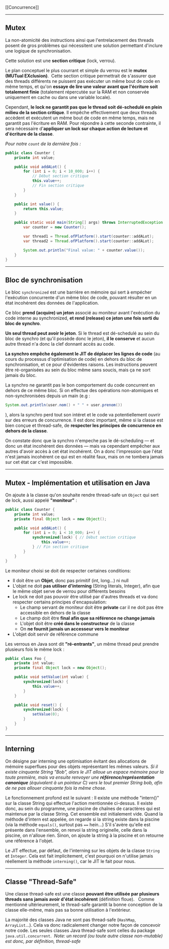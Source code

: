 [[Concurrence]]
****
## Mutex

La non-atomicité des instructions ainsi que l'entrelacement des threads posent de gros problèmes qui nécessitent une solution permettant d'inclure une logique de synchronisation.

Cette solution est une **section critique** (lock, verrou). 


Le plan conceptuel le plus courrant et simple du verrou est le **mutex (MUTual EXclusion)**. 
Cette section critique permettrait de s'assurer que des threads différents ne puissent pas exécuter un même bout de code en même temps, et qu'on **essaye de lire une valeur avant que l'écriture soit totalement finie** (totalement répercutée sur la RAM et non conservée uniquement en cache ou dans une variable locale).

Cependant, **le lock ne garantit pas que le thread soit dé-schedulé en plein milieu de la section critique**. Il empêche effectivement que deux threads accèdent et exécutent un même bout de code en même temps, mais ne garantit pas l'écriture en RAM. Pour répondre à cette seconde contrainte, il sera nécessaire d'**appliquer un lock sur chaque action de lecture et d'écriture de la classe**.

*Pour notre `count` de la dernière fois :*
```java
public class Counter {
	private int value;

	public void addALot() {
		for (int i = 0; i < 10_000; i++) {
			// Début section critique
			this.value++;
			// Fin section critique
		}
	}

	public int value() {
		return this.value;
	}

	public static void main(String[] args) throws InterruptedException {
		var counter = new Counter();

		var thread1 = Thread.ofPlatform().start(counter::addALot);
		var thread2 = Thread.ofPlatform().start(counter::addALot);

		System.out.println("Final value: " + counter.value());
	}
}
```


****
## Bloc de synchronisation

Le bloc `synchronized` est une barrière en mémoire qui sert à empécher l'exécution concurrente d'un même bloc de code, pouvant résulter en un état incohérent des données de l'application.

Ce bloc **prend (acquire) un jeton** associé au moniteur avant l'exécution du code interne au synchronized, **et rend (release) ce jeton une fois sorti du bloc de synchro**. 

**Un seul thread peut avoir le jeton**. Si le thread est dé-schedulé au sein du bloc de synchro (et qu'il possède donc le jeton), **il le conserve** et aucun autre thread n'a donc la clef donnant accès au code.


**La synchro empêche également le JIT de déplacer les lignes de code** (au cours du processus d'optimisation de code) en dehors du bloc de synchronisation, et ce pour d'évidentes raisons. Les instructions peuvent être ré-organisées au sein du bloc même sans soucis, mais ça ne sort jamais du bloc.


La synchro ne garantit pas le bon comportement du code concurrent en dehors de ce même bloc. Si on effectue des opérations non-atomiques et non-synchronisées depuis un main (e.g :
```java
System.out.println(user.nom() + " " + user.prenom())
```
), alors la synchro perd tout son intéret et le code va potentiellement ouvrir sur des erreurs de concurrence. 
Il est donc important, même si la classe est bien conçue et thread-safe, de **respecter les principes de concurrence en dehors de la classe**.


On constate donc que la synchro n'empeche pas le dé-scheduling — et donc un état incohérent des données — mais va cependant empêcher aux autres d'avoir accès à cet état incohérent. On a donc l'impression que l'état n'est jamais incohérent ce qui est en réalité faux, mais on ne tombera jamais sur cet état car c'est impossible.


****
## Mutex - Implémentation et utilisation en Java

On ajoute à la classe qu'on souhaite rendre thread-safe un `Object` qui sert de lock, aussi appelé **"moniteur"** :
```java
public class Counter {
	private int value;
	private final Object lock = new Object();

	public void addALot() {
		for (int i = 0; i < 10_000; i++) {
			synchronized(lock) { // Début section critique
				this.value++;
			} // Fin section critique
		}
	}
}
```

Le moniteur choisi se doit de respecter certaines conditions: 
- Il doit être un **Objet**, donc pas primitif (int, long...) ni null 
- L'objet ne doit **pas utiliser d'interning** (String literals, Integer), afin que le même objet serve de verrou pour différents besoins 
- Le lock ne doit pas pouvoir être utilisé par d'autres threads et va donc respecter certains principes d'encapsulation: 
    - Le champ servant de moniteur doit être **private** car il ne doit pas être accessible en dehors de la classe 
    - Le champ doit être **final afin que sa référence ne change jamais** 
    - L'objet doit être **créé dans le constructeur** de la classe 
    - On **ne fournit jamais un accesseur vers le moniteur** 
- L'objet doit servir de référence commune


Les verrous en Java sont dit **"ré-entrants"**, un même thread peut prendre plusieurs fois le même lock :
```java
public class Foo {
	private int value;
	private final Object lock = new Object();

	public void setValue(int value) {
		synchronized(lock) {
			this.value++;
		}
	}

	public void reset() {
		synchronized(lock) {
			setValue(0);
		}
	}
}
```


****
## Interning

On désigne par interning une optimisation évitant des allocations de mémoire superflues pour des objets représentant les mêmes valeurs. 
	*Si il existe cinquante String "Bob", alors le JIT alloue un espace mémoire pour la toute première, mais va ensuite renvoyer une **référence/représentation canonique** (équivalent à un pointeur C) vers le tout premier String bob, afin de ne pas allouer cinquante fois la même chose.*

Le fonctionnement profond est le suivant : 
	Il existe une méthode "intern()" sur la classe String qui effectue l'action mentionnée ci-dessus. Il existe donc, au sein du programme, une piscine de chaînes de caractères qui est maintenue par la classe String. Cet ensemble est initialement vide.
	Quand la méthode d'intern est appelée, on regarde si la string existe dans la piscine (via la méthode `equals()`, surtout pas `==` hein...)
	S'il s'avère qu'elle est présente dans l'ensemble, on renvoi la string originelle, celle dans la piscine, on n'alloue rien. Sinon, on ajoute la string à la piscine et on retourne une référence à l'objet.


Le JIT effectue, par défaut, de l'interning sur les objets de la classe `String` et `Integer`. Cela est fait implicitement, c'est pourquoi on n'utilise jamais réellement la méthode `interning()`, car le JIT le fait pour nous.


****
## Classe "Thread-Safe"

Une classe thread-safe est une classe **pouvant être utilisée par plusieurs threads sans jamais avoir d'état incohérent** (définition floue).  
Comme mentionné ultérieurement, le thread-safe garantit la bonne conception de la classe elle-même, mais pas sa bonne utilisation à l'extérieur. 

La majorité des classes Java ne sont pas thread-safe (`HashMap`, `ArrayList`...). Cela va donc radicalement changer notre façon de concevoir notre code. Les seules classes Java thread-safe sont celles du package `java.util.concurrent`. 
	*Note: un record (ou toute autre classe non-mutable) est donc, par définition, thread-safe*
